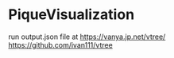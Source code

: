 ﻿# PiqueVisualization

run output.json file at https://vanya.jp.net/vtree/
https://github.com/ivan111/vtree
